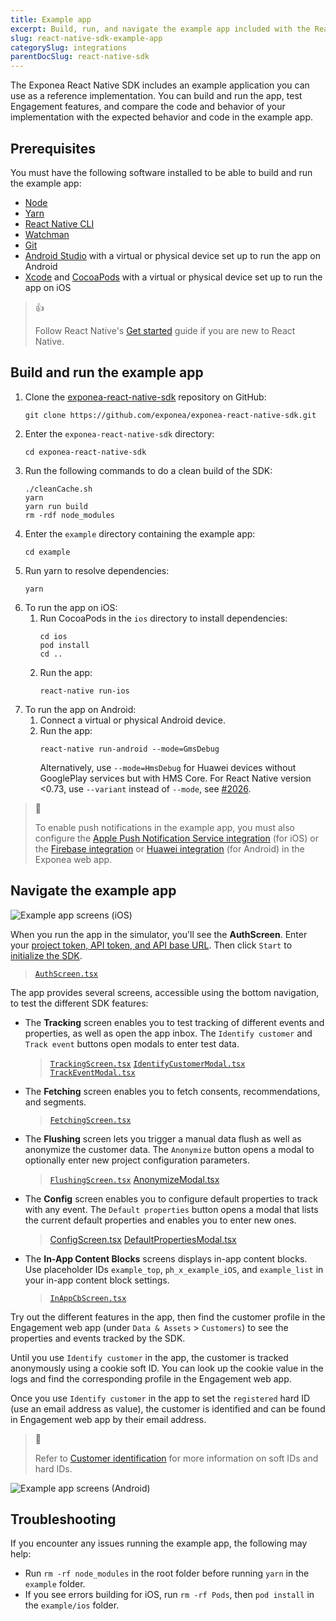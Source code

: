 ```yaml
---
title: Example app
excerpt: Build, run, and navigate the example app included with the React Native SDK
slug: react-native-sdk-example-app
categorySlug: integrations
parentDocSlug: react-native-sdk
---
```


The Exponea React Native SDK includes an example application you can use as a reference implementation. You can build and run the app, test Engagement features, and compare the code and behavior of your implementation with the expected behavior and code in the example app.

## Prerequisites

You must have the following software installed to be able to build and run the example app:

- [Node](https://nodejs.org/en)
- [Yarn](https://yarnpkg.com/)
- [React Native CLI](https://github.com/react-native-community/cli)
- [Watchman](https://facebook.github.io/watchman/)
- [Git](https://git-scm.com/)
- [Android Studio](https://developer.android.com/studio) with a virtual or physical device set up to run the app on Android
- [Xcode](https://developer.apple.com/xcode/) and [CocoaPods](https://cocoapods.org/) with a virtual or physical device set up to run the app on iOS

> 👍
>
> Follow React Native's [Get started](https://reactnative.dev/docs/environment-setup) guide if you are new to React Native.

## Build and run the example app

1. Clone the [exponea-react-native-sdk](https://github.com/exponea/exponea-react-native-sdk) repository on GitHub:
   ```shell
   git clone https://github.com/exponea/exponea-react-native-sdk.git
   ```
2. Enter the `exponea-react-native-sdk` directory:
   ```shell
   cd exponea-react-native-sdk
   ```
3. Run the following commands to do a clean build of the SDK:
   ```
   ./cleanCache.sh
   yarn
   yarn run build
   rm -rdf node_modules
   ```
4. Enter the `example` directory containing the example app:
   ```shell
   cd example
   ```
5. Run yarn to resolve dependencies:
   ```
   yarn
   ```
5. To run the app on iOS:
   1. Run CocoaPods in the `ios` directory to install dependencies:
      ```shell
      cd ios
      pod install
      cd ..
      ```
   2. Run the app:
      ```shell
      react-native run-ios
      ```
6. To run the app on Android:
   1. Connect a virtual or physical Android device.
   2. Run the app:
      ```shell
      react-native run-android --mode=GmsDebug
      ```
      Alternatively, use `--mode=HmsDebug` for Huawei devices without GooglePlay services but with HMS Core. For React Native version <0.73, use `--variant` instead of `--mode`, see [#2026](https://github.com/react-native-community/cli/pull/2026). 

> 📘
>
> To enable push notifications in the example app, you must also configure the [Apple Push Notification Service integration](https://documentation.bloomreach.com/engagement/docs/ios-sdk-configure-apns) (for iOS) or the [Firebase integration](https://documentation.bloomreach.com/engagement/docs/android-sdk-configure-firebase) or [Huawei integration](https://documentation.bloomreach.com/engagement/docs/android-sdk-configure-huawei) (for Android) in the Exponea web app.

## Navigate the example app

![Example app screens (iOS)](https://raw.githubusercontent.com/exponea/exponea-react-native-sdk/main/Documentation/images/react-native-ios.png)

When you run the app in the simulator, you'll see the **AuthScreen**. Enter your [project token, API token, and API base URL](https://documentation.bloomreach.com/engagement/docs/mobile-sdks-api-access-management). Then click `Start` to [initialize the SDK](https://documentation.bloomreach.com/engagement/docs/react-native-sdk-setup#initialize-the-sdk).
> [`AuthScreen.tsx`](https://github.com/exponea/exponea-react-native-sdk/blob/main/example/src/screens/AuthScreen.tsx)

The app provides several screens, accessible using the bottom navigation, to test the different SDK features:

- The **Tracking** screen enables you to test tracking of different events and properties, as well as open the app inbox. The `Identify customer` and `Track event` buttons open modals to enter test data.
  > [`TrackingScreen.tsx`](https://github.com/exponea/exponea-react-native-sdk/blob/main/example/src/screens/TrackingScreen.tsx)
  > [`IdentifyCustomerModal.tsx`](https://github.com/exponea/exponea-react-native-sdk/blob/main/example/src/components/IdentifyCustomerModal.tsx)
  > [`TrackEventModal.tsx`](https://github.com/exponea/exponea-react-native-sdk/blob/main/example/src/components/TrackEventModal.tsx)

- The **Fetching** screen enables you to fetch consents, recommendations, and segments.
  > [`FetchingScreen.tsx`](https://github.com/exponea/exponea-react-native-sdk/blob/main/example/src/screens/FetchingScreen.tsx)

- The **Flushing** screen lets you trigger a manual data flush as well as anonymize the customer data. The `Anonymize` button opens a modal to optionally enter new project configuration parameters.
  > [`FlushingScreen.tsx`](https://github.com/exponea/exponea-react-native-sdk/blob/main/example/src/screens/FlushingScreen.tsx)
  > [AnonymizeModal.tsx](https://github.com/exponea/exponea-react-native-sdk/blob/main/example/src/components/AnonymizeModal.tsx)

- The **Config** screen enables you to configure default properties to track with any event. The `Default properties` button opens a modal that lists the current default properties and enables you to enter new ones.
  > [ConfigScreen.tsx](https://github.com/exponea/exponea-react-native-sdk/blob/main/example/src/screens/ConfigScreen.tsx)
  > [DefaultPropertiesModal.tsx](https://github.com/exponea/exponea-react-native-sdk/blob/main/example/src/components/DefaultPropertiesModal.tsx)

- The **In-App Content Blocks** screens displays in-app content blocks. Use placeholder IDs `example_top`, `ph_x_example_iOS`, and `example_list` in your in-app content block settings.
  > [`InAppCbScreen.tsx`](https://github.com/exponea/exponea-react-native-sdk/blob/main/example/src/screens/InAppCbScreen.tsx)

Try out the different features in the app, then find the customer profile in the Engagement web app (under `Data & Assets` > `Customers`) to see the properties and events tracked by the SDK.

Until you use `Identify customer` in the app, the customer is tracked anonymously using a cookie soft ID. You can look up the cookie value in the logs and find the corresponding profile in the Engagement web app.

Once you use `Identify customer` in the app to set the `registered` hard ID (use an email address as value), the customer is identified and can be found in Engagement web app by their email address.
> 📘
>
> Refer to [Customer identification](https://documentation.bloomreach.com/engagement/docs/customer-identification) for more information on soft IDs and hard IDs.

![Example app screens (Android)](https://raw.githubusercontent.com/exponea/exponea-react-native-sdk/main/Documentation/images/react-native-android.png)

## Troubleshooting

If you encounter any issues running the example app, the following may help:

- Run `rm -rf node_modules` in the root folder before running `yarn` in the `example` folder.
- If you see errors building for iOS, run `rm -rf Pods`, then `pod install` in the `example/ios` folder.
